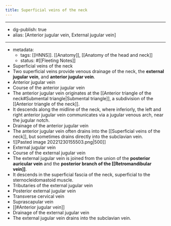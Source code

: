 ```yaml
---
title: Superficial veins of the neck
---
```


- --
- dg-publish: true
- alias: [Anterior jugular vein, External jugular vein]
- --
- metadata:
	- tags: [[HNNS]]. [[Anatomy]], [[Anatomy of the head and neck]]
	- status: #[[Fleeting Notes]]
- Superficial veins of the neck
- Two superficial veins provide venous drainage of the neck, the **external jugular vein**, and **anterior jugular vein**.
- Anterior jugular vein
- Course of the anterior jugular vein
- The anterior jugular vein originates at the [[Anterior triangle of the neck#Submental triangle|Submental triangle]], a subdivision of the [[Anterior triangle of the neck]].
- It descends along the midline of the neck, where inferiorly, the left and right anterior jugular vein communicates via a jugular venous arch, near the jugular notch.
- Drainage of the anterior jugular vein
- The anterior jugular vein often drains into the [[Superficial veins of the neck]], but sometimes drains directly into the subclavian vein.
- ![[Pasted image 20221230155503.png|500]]
- External jugular vein
- Course of the external jugular vein
- The external jugular vein is joined from the union of the **posterior auricular vein** and the **posterior branch of the [[Retromandibular vein]]**.
- It descends in the superficial fascia of the neck, superficial to the sternocleidomastoid muscle.
- Tributaries of the external jugular vein
- Posterior external jugular vein
- Transverse cervical vein
- Suprascapular vein
- [[#Anterior jugular vein]]
- Drainage of the external jugular vein
- The external jugular vein drains into the subclavian vein.
